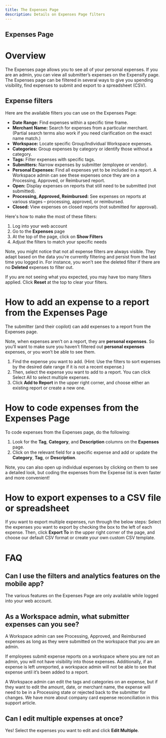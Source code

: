 ```yaml
---
title: The Expenses Page
description: Details on Expenses Page filters
---
```

Expenses Page
---
# Overview

The Expenses page allows you to see all of your personal expenses. If you are an admin, you can view all submitter’s expenses on the Expensify page. The Expenses page can be filtered in several ways to give you spending visibility, find expenses to submit and export to a spreadsheet (CSV).

## Expense filters
Here are the available filters you can use on the Expenses Page:

- **Date Range:** Find expenses within a specific time frame.
- **Merchant Name:** Search for expenses from a particular merchant. (Partial search terms also work if you need clarification on the exact name match.)
- **Workspace:** Locate specific Group/Individual Workspace expenses.
- **Categories:** Group expenses by category or identify those without a category.
- **Tags:** Filter expenses with specific tags.
- **Submitters:** Narrow expenses by submitter (employee or vendor).
- **Personal Expenses:** Find all expenses yet to be included in a report. A Workspace admin can see these expenses once they are on a Processing, Approved, or Reimbursed report.
- **Open:** Display expenses on reports that still need to be submitted (not submitted).
- **Processing, Approved, Reimbursed:** See expenses on reports at various stages – processing, approved, or reimbursed.
- **Closed:** View expenses on closed reports (not submitted for approval).

Here's how to make the most of these filters:

1. Log into your web account
2. Go to the **Expenses** page
3. At the top of the page, click on **Show Filters**
4. Adjust the filters to match your specific needs

Note, you might notice that not all expense filters are always visible. They adapt based on the data you're currently filtering and persist from the last time you logged in. For instance, you won't see the deleted filter if there are no **Deleted** expenses to filter out. 

If you are not seeing what you expected, you may have too many filters applied. Click **Reset** at the top to clear your filters. 


# How to add an expense to a report from the Expenses Page
The submitter (and their copilot) can add expenses to a report from the Expenses page. 

Note, when expenses aren’t on a report, they are **personal expenses**. So you’ll want to make sure you haven’t filtered out **personal expenses** expenses, or you won’t be able to see them. 

1. Find the expense you want to add. (Hint: Use the filters to sort expenses by the desired date range if it is not a recent expense.)
2. Then, select the expense you want to add to a report. You can click Select All to select multiple expenses.
3. Click **Add to Report** in the upper right corner, and choose either an existing report or create a new one.

# How to code expenses from the Expenses Page
To code expenses from the Expenses page, do the following: 

1. Look for the **Tag**, **Category**, and **Description** columns on the **Expenses** page.
2. Click on the relevant field for a specific expense and add or update the **Category**, **Tag**, or **Description**. 

Note, you can also open up individual expenses by clicking on them to see a detailed look, but coding the expenses from the Expense list is even faster and more convenient!

# How to export expenses to a CSV file or spreadsheet
If you want to export multiple expenses, run through the below steps:
Select the expenses you want to export by checking the box to the left of each expense.
Then, click **Export To** in the upper right corner of the page, and choose our default CSV format or create your own custom CSV template.


# FAQ 

## Can I use the filters and analytics features on the mobile app? 
The various features on the Expenses Page are only available while logged into your web account. 

## As a Workspace admin, what submitter expenses can you see?
A Workspace admin can see Processing, Approved, and Reimbursed expenses as long as they were submitted on the workspace that you are an admin. 

If employees submit expense reports on a workspace where you are not an admin, you will not have visibility into those expenses. Additionally, if an expense is left unreported, a workspace admin will not be able to see that expense until it’s been added to a report.

A Workspace admin can edit the tags and categories on an expense, but if they want to edit the amount, date, or merchant name, the expense will need to be in a Processing state or rejected back to the submitter for changes. 
We have more about company card expense reconciliation in this support article. 

## Can I edit multiple expenses at once?
Yes! Select the expenses you want to edit and click **Edit Multiple**. 

